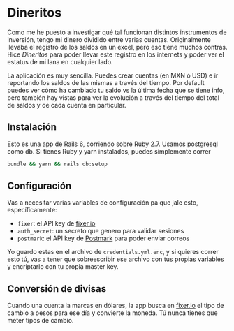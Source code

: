 # Dineritos
Como me he puesto a investigar qué tal funcionan distintos instrumentos de
inversión, tengo mi dinero dividido entre varias cuentas. Originalmente llevaba
el registro de los saldos en un excel, pero eso tiene muchos contras. Hice
*Dineritos* para poder llevar este registro en los internets y poder ver el
estatus de mi lana en cualquier lado.

La aplicación es muy sencilla. Puedes crear cuentas (en MXN ó USD) e ir
reportando los saldos de las mismas a través del tiempo. Por default puedes ver
cómo ha cambiado tu saldo vs la última fecha que se tiene info, pero también hay
vistas para ver la evolución a través del tiempo del total de saldos y de cada
cuenta en particular.

## Instalación
Esto es una app de Rails 6, corriendo sobre Ruby 2.7. Usamos postgresql como
db. Si tienes Ruby y yarn instalados, puedes simplemente correr

```bash
bundle && yarn && rails db:setup
```

## Configuración
Vas a necesitar varias variables de configuración pa que jale esto,
específicamente:
- `fixer`: el API key de [fixer.io][1]
- `auth_secret`: un secreto que genero para validar sesiones
- `postmark`: el API key de [Postmark][2] para poder enviar correos

Yo guardo estas en el archivo de `credentials.yml.enc`, y si quieres correr esto
tú, vas a tener que sobreescribir ese archivo con tus propias variables y
encriptarlo con tu propia master key.

## Conversión de divisas
Cuando una cuenta la marcas en dólares, la app busca en [fixer.io][1] el tipo de
cambio a pesos para ese día y convierte la moneda. Tú nunca tienes que meter
tipos de cambio.

[1]: https://fixer.io
[2]: https://postmarkapp.com
